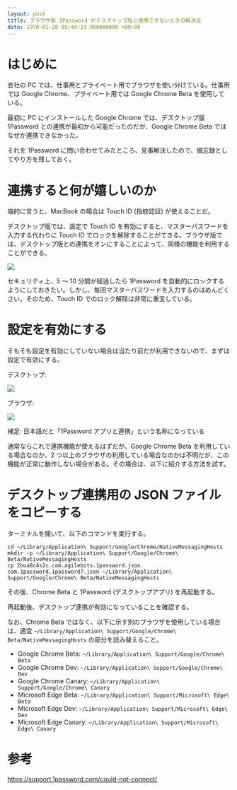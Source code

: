 ```yaml
---
layout: post
title: ブラウザ版 1Password がデスクトップ版と連携できないときの解決法
date: 1970-01-20 05:44:23.000000000 +09:00
---
```

# はじめに
会社の PC では、仕事用とプライベート用でブラウザを使い分けている。仕事用では Google Chrome、プライベート用では Google Chrome Beta を使用している。

最初に PC にインストールした Google Chrome では、デスクトップ版 1Password との連携が最初から可能だったのだが、Google Chrome Beta ではなぜか連携できなかった。

それを 1Password に問い合わせてみたところ、見事解決したので、備忘録としてやり方を残しておく。

# 連携すると何が嬉しいのか
端的に言うと、MacBook の場合は Touch ID (指紋認証) が使えることだ。

デスクトップ版では、設定で Touch ID を有効にすると、マスターパスワードを入力する代わりに Touch ID でロックを解除することができる。ブラウザ版では、デスクトップ版との連携をオンにすることによって、同様の機能を利用することができる。

![](/content/images/2021/08/Screen-Shot-2021-08-25-at-21.16.23.png)

セキュリティ上、5 〜 10 分間が経過したら 1Password を自動的にロックするようにしておきたい。しかし、毎回マスターパスワードを入力するのはめんどくさい。そのため、Touch ID でのロック解除は非常に重宝している。

# 設定を有効にする
そもそも設定を有効にしていない場合は当たり前だが利用できないので、まずは設定で有効にする。

デスクトップ:

![](/content/images/2021/08/Screen-Shot-2021-08-25-at-21.22.06.png)

ブラウザ:

![](/content/images/2021/08/Screen-Shot-2021-08-25-at-21.11.11.png)

補足: 日本語だと「1Password アプリと連携」という名称になっている

通常ならこれで連携機能が使えるはずだが、Google Chrome Beta を利用している場合なのか、2 つ以上のブラウザの利用している場合なのかは不明だが、この機能が正常に動作しない場合がある。その場合は、以下に紹介する方法を試す。

# デスクトップ連携用の JSON ファイルをコピーする
ターミナルを開いて、以下のコマンドを実行する。

```shell:Shell
cd ~/Library/Application\ Support/Google/Chrome/NativeMessagingHosts
mkdir -p ~/Library/Application\ Support/Google/Chrome\ Beta/NativeMessagingHosts
cp 2bua8c4s2c.com.agilebits.1password.json com.1password.1password7.json ~/Library/Application\ Support/Google/Chrome\ Beta/NativeMessagingHosts
```

その後、Chrome Beta と 1Password (デスクトップアプリ) を再起動する。

再起動後、デスクトップ連携が有効になっていることを確認する。

なお、Chrome Beta ではなく、以下に示す別のブラウザを使用している場合は、適宜 `~/Library/Application\ Support/Google/Chrome\ Beta/NativeMessagingHosts` の部分を読み替えること。

* Google Chrome Beta: `~/Library/Application\ Support/Google/Chrome\ Beta`
* Google Chrome Dev: `~/Library/Application\ Support/Google/Chrome\ Dev`
* Google Chrome Canary: `~/Library/Application\ Support/Google/Chrome\ Canary`
* Microsoft Edge Beta: `~/Library/Application\ Support/Microsoft\ Edge\ Beta`
* Microsoft Edge Dev: `~/Library/Application\ Support/Microsoft\ Edge\ Dev`
* Microsoft Edge Canary: `~/Library/Application\ Support/Microsoft\ Edge\ Canary`

# 参考
https://support.1password.com/could-not-connect/
